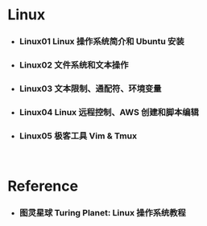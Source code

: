 Linux
=====
* ### Linux01 Linux 操作系统简介和 Ubuntu 安装
* ### Linux02 文件系统和文本操作
* ### Linux03 文本限制、通配符、环境变量
* ### Linux04 Linux 远程控制、AWS 创建和脚本编辑
* ### Linux05 极客工具 Vim & Tmux
<br />

Reference
=====
* ### 图灵星球 Turing Planet: Linux 操作系统教程
<br />
